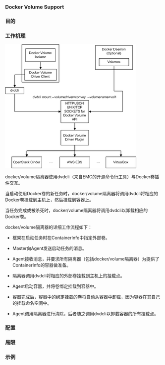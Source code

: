 ### Docker Volume Support

### 目的

### 工作机理

![](/assets/docker-volume-isolator.png)

docker\/volume隔离器使用dvdcli（来自EMC的开源命令行工具）与Docker卷插件交互。

当启动使用Docker卷的新任务时，docker\/volume隔离器将调用dvdcli将相应的Docker卷挂载到主机上，然后挂载到容器上。

当任务完成或被杀死时，docker\/volume隔离器将调用dvdcli以卸载相应的Docker卷。

docker\/volume隔离器的详细工作流程如下：

* 框架在启动任务时在ContainerInfo中指定外部卷。

* Master向Agent发送启动任务的消息。

* Agent接收消息，并要求所有隔离器（包括docker\/volume隔离器）为提供了ContainerInfo的容器做准备。

* 隔离器调用dvdcli将相应的外部卷挂载到主机上的挂载点。

* Agent启动容器，并将卷绑定挂载到容器中。

* 容器完成后，容器中的绑定挂载的卷将自动从容器中卸载，因为容器在其自己的挂载命名空间中。

* Agent调用隔离器进行清除，后者随之调用dvdcli以卸载容器的所有挂载点。


### 配置

### 局限

### 示例

